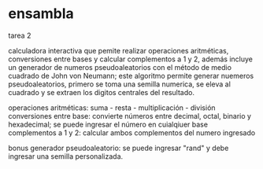 # ensambla

tarea 2 

calculadora interactiva que pemite realizar operaciones aritméticas, conversiones entre bases y calcular complementos a 1 y 2, además incluye un generador de numeros pseudoaleatorios con el método de medio cuadrado de John von Neumann; este algoritmo permite generar nuemeros pseudoaleatorios, primero se toma una semilla numerica, se eleva al cuadrado y se extraen los digitos centrales del resultado.

operaciones aritméticas: suma - resta - multiplicación - división
conversiones entre base: convierte números entre decimal, octal, binario y hexadecimal; se puede ingresar el número en cuialqiuer base
complementos a 1 y 2: calcular ambos complementos del numero ingresado

bonus
    generador pseudoaleatorio: se puede ingresar  "rand" y debe ingresar una semilla personalizada.

